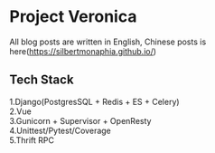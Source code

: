 # Project Veronica

All blog posts are written in English, Chinese posts is here(https://silbertmonaphia.github.io/)

## Tech Stack
1.Django(PostgresSQL + Redis + ES + Celery)  
2.Vue  
3.Gunicorn + Supervisor + OpenResty  
4.Unittest/Pytest/Coverage  
5.Thrift RPC 
